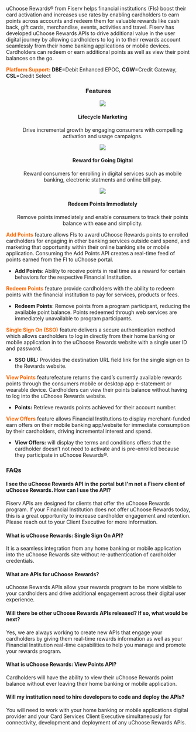 uChoose Rewards® from Fiserv helps financial institutions (FIs) boost their card activation and increases use rates by enabling cardholders to earn points across accounts and redeem them for valuable rewards like cash back, gift cards, merchandise, events, activities and travel. Fiserv has developed uChoose Rewards APIs to drive additional value in the user digital journey by allowing cardholders to log in to their rewards account seamlessly from their home banking applications or mobile devices. Cardholders can redeem or earn additional points as well as view their point balances on the go.

<span style="color:#ff6600;">**Platform Support:</span> DBE**\=Debit Enhanced EPOC, **CGW**\=Credit Gateway, **CSL**\=Credit Select

 <h3 style="text-align: center">Features</h3>

<style>
.col-md-4 ul li {
    list-style: none;
}
</style>

<div class="row" style="text-align:center;" markdown=1>
<div class="col-md-4" markdown=1>


*   ![](https://card.developer.fiserv.com/sites/default/files/styles/thumbnail/public/manage%20card%20.png)
    
    #### Lifecycle Marketing
    
    Drive incremental growth by engaging consumers with compelling activation and usage campaigns.

</div>
<div class="col-md-4" markdown=1>


*   ![](https://card.developer.fiserv.com/sites/default/files/styles/thumbnail/public/Security%20Card.png)
    
    #### Reward for Going Digital
    
    Reward consumers for enrolling in digital services such as mobile banking, electronic statments and online bill pay.

</div>
<div class="col-md-4" markdown=1>

*   ![](https://card.developer.fiserv.com/sites/default/files/styles/thumbnail/public/Access%20Card.png)
    
    #### Redeem Points Immediately
    
    Remove points immediately and enable consumers to track their points balance with ease and simplicity.

</div>    
</div>
    

<span style="color:#ff6600;">**Add Points**</span> feature allows FIs to award uChoose Rewards points to enrolled cardholders for engaging in other banking services outside card spend, and marketing that opportunity within their online banking site or mobile application. Consuming the Add Points API creates a real-time feed of points earned from the FI to uChoose portal.

*   **Add Points**: Ability to receive points in real time as a reward for certain behaviors for the respective Financial Institution.


<span style="color:#ff6600;">**Redeem Points**</span> feature provide cardholders with the ability to redeem points with the financial institution to pay for services, products or fees.

*   **Redeem Points**: Remove points from a program participant, reducing the available point balance. Points redeemed through web services are immediately unavailable to program participants.


<span style="color:#ff6600;">**Single Sign On (SSO)**</span> feature delivers a secure authentication method which allows cardholders to log in directly from their home banking or mobile application in to the uChoose Rewards website with a single user ID and password. 

*   **SSO URL:** Provides the destination URL field link for the single sign on to the Rewards website.

<span style="color:#ff6600;">**View Points**</span> featurefeature returns the card’s currently available rewards points through the consumers mobile or desktop app e-statement or wearable device. Cardholders can view their points balance without having to log into the uChoose Rewards website. 

*   **Points:** Retrieve rewards points achieved for their account number.

<span style="color:#ff6600;">**View Offers**</span> feature allows Financial Institutions to display merchant-funded earn offers on their mobile banking app/website for immediate consumption by their cardholders, driving incremental interest and spend.

*   **View Offers:** will display the terms and conditions offers that the cardholder doesn’t not need to activate and is pre-enrolled because they participate in uChoose Rewards®.

### FAQs

#### I see the uChoose Rewards API in the portal but I'm not a Fiserv client of uChoose Rewards. How can I use the API?

Fiserv APIs are designed for clients that offer the uChoose Rewards program. If your Financial Institution does not offer uChoose Rewards today, this is a great opportunity to increase cardholder engagement and retention. Please reach out to your Client Executive for more information. 

#### What is uChoose Rewards: Single Sign On API?

It is a seamless integration from any home banking or mobile application into the uChoose Rewards site without re-authentication of cardholder credentials.

#### What are APIs for uChoose Rewards?

uChoose Rewards APIs allow your rewards program to be more visible to your cardholders and drive additional engagement across their digital user experience.

#### Will there be other uChoose Rewards APIs released? If so, what would be next?

Yes, we are always working to create new APIs that engage your cardholders by giving them real-time rewards information as well as your Financial Institution real-time capabilities to help you manage and promote your rewards program.

#### What is uChoose Rewards: View Points API?

Cardholders will have the ability to view their uChoose Rewards point balance without ever leaving their home banking or mobile application.

#### Will my institution need to hire developers to code and deploy the APIs?

You will need to work with your home banking or mobile applications digital provider and your Card Services Client Executive simultaneously for connectivity, development and deployment of any uChoose Rewards APIs.
